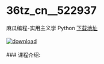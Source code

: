 # 36tz_cn__522937
麻瓜编程-实用主义学 Python
[下载地址](http://www.36tz.cn/article/522937 "下载地址")
<br/></br>[![download](http://36tz.cn/muke_img/2018_07_2-1.png "下载地址")](http://www.36tz.cn/article/522937 "下载地址")
<br/></br>### 课程介绍:


